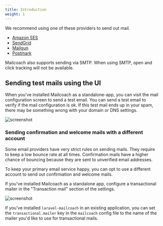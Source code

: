 ```yaml
---
title: Introduction
weight: 1
---
```


We recommend using one of these providers to send out mail.

- [Amazon SES](/docs/laravel-mailcoach/v5/configuring-mail-providers/amazon-ses)
- [SendGrid](/docs/laravel-mailcoach/v5/configuring-mail-providers/sendgrid)
- [Mailgun](/docs/laravel-mailcoach/v5/configuring-mail-providers/mailgun)
- [Postmark](/docs/laravel-mailcoach/v5/configuring-mail-providers/postmark)

Mailcoach also supports sending via SMTP. When using SMTP, open and click tracking will not be available.

## Sending test mails using the UI

When you've installed Mailcoach as a standalone-app, you can visit the mail configuration screen to send a test email. You can send a test email to verify if the mail configuration is ok. If this test mail ends up in your spam, there may be something wrong with your domain or DNS settings.

![screenshot](/images/docs/self-hosted/v6/mail-configuration/successful-test-mail.png)

### Sending confirmation and welcome mails with a different account

Some email providers have very strict rules on sending mails. They require to keep a low bounce rate at all times. Confirmation mails have a higher chance of bouncing because they are sent to unverified email addresses.

To keep your primary email service happy, you can opt to use a different account to send out confirmation and welcome mails.

If you've installed Mailcoach as a standalone app, configure a transactional mailer in the "Transaction mail" section of the settings.

![screenshot](/images/docs/self-hosted/v6/mail-configuration/transactional.png)

If you've installed `laravel-mailcoach` in an existing application, you can set the `transactional.mailer` key in the `mailcoach` config file to the name of the mailer you'd like to use for transactional mails.
